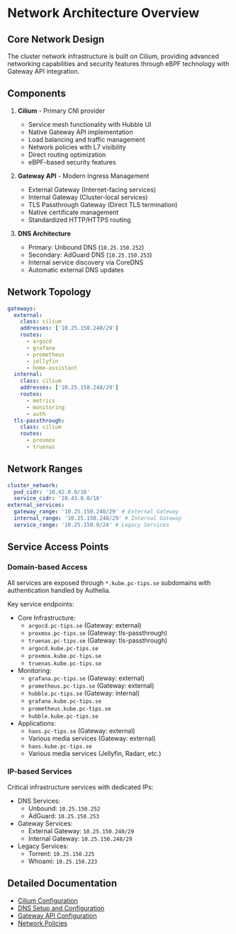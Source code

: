 # Network Architecture Overview

## Core Network Design

The cluster network infrastructure is built on Cilium, providing advanced networking capabilities and security features
through eBPF technology with Gateway API integration.

## Components

1. **Cilium** - Primary CNI provider

   - Service mesh functionality with Hubble UI
   - Native Gateway API implementation
   - Load balancing and traffic management
   - Network policies with L7 visibility
   - Direct routing optimization
   - eBPF-based security features

2. **Gateway API** - Modern Ingress Management

   - External Gateway (Internet-facing services)
   - Internal Gateway (Cluster-local services)
   - TLS Passthrough Gateway (Direct TLS termination)
   - Native certificate management
   - Standardized HTTP/HTTPS routing

3. **DNS Architecture**
   - Primary: Unbound DNS (`10.25.150.252`)
   - Secondary: AdGuard DNS (`10.25.150.253`)
   - Internal service discovery via CoreDNS
   - Automatic external DNS updates

## Network Topology

```yaml
gateways:
  external:
    class: cilium
    addresses: ['10.25.150.240/29']
    routes:
      - argocd
      - grafana
      - prometheus
      - jellyfin
      - home-assistant
  internal:
    class: cilium
    addresses: ['10.25.150.248/29']
    routes:
      - metrics
      - monitoring
      - auth
  tls-passthrough:
    class: cilium
    routes:
      - proxmox
      - truenas
```

## Network Ranges

```yaml
cluster_network:
  pod_cidr: '10.42.0.0/16'
  service_cidr: '10.43.0.0/16'
external_services:
  gateway_range: '10.25.150.240/29' # External Gateway
  internal_range: '10.25.150.248/29' # Internal Gateway
  service_range: '10.25.150.0/24' # Legacy Services
```

## Service Access Points

### Domain-based Access

All services are exposed through `*.kube.pc-tips.se` subdomains with authentication handled by Authelia.

Key service endpoints:

- Core Infrastructure:
  - `argocd.pc-tips.se` (Gateway: external)
  - `proxmox.pc-tips.se` (Gateway: tls-passthrough)
  - `truenas.pc-tips.se` (Gateway: tls-passthrough)
  - `argocd.kube.pc-tips.se`
  - `proxmox.kube.pc-tips.se`
  - `truenas.kube.pc-tips.se`
- Monitoring:
  - `grafana.pc-tips.se` (Gateway: external)
  - `prometheus.pc-tips.se` (Gateway: external)
  - `hubble.pc-tips.se` (Gateway: internal)
  - `grafana.kube.pc-tips.se`
  - `prometheus.kube.pc-tips.se`
  - `hubble.kube.pc-tips.se`
- Applications:
  - `haos.pc-tips.se` (Gateway: external)
  - Various media services (Gateway: external)
  - `haos.kube.pc-tips.se`
  - Various media services (Jellyfin, Radarr, etc.)

### IP-based Services

Critical infrastructure services with dedicated IPs:

- DNS Services:
  - Unbound: `10.25.150.252`
  - AdGuard: `10.25.150.253`
- Gateway Services:
  - External Gateway: `10.25.150.240/29`
  - Internal Gateway: `10.25.150.248/29`
- Legacy Services:
  - Torrent: `10.25.150.225`
  - Whoami: `10.25.150.223`

## Detailed Documentation

- [Cilium Configuration](cilium.md)
- [DNS Setup and Configuration](dns.md)
- [Gateway API Configuration](gateway.md)
- [Network Policies](policies.md)

